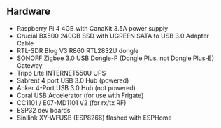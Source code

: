 ## Hardware

+ Raspberry Pi 4 4GB with CanaKit 3.5A power supply
+ Crucial BX500 240GB SSD with UGREEN SATA to USB 3.0 Adapter Cable
+ RTL-SDR Blog V3 R860 RTL2832U dongle
+ SONOFF Zigbee 3.0 USB Dongle-P (Dongle Plus, not Dongle Plus-E) Gateway
+ Tripp Lite INTERNET550U UPS
+ Sabrent 4 port USB 3.0 Hub (powered)
+ Anker 4-Port USB 3.0 Hub (not powered)
+ Coral USB Accelerator (for use with Frigate)
+ CC1101 / E07-MD1101 V2 (for rx/tx RF)
+ ESP32 dev boards
+ Sinilink XY-WFUSB (ESP8266) flashed with ESPHome
